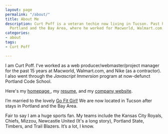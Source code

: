 ```yaml
---
layout: page
permalink: "/about/"
title: About Me
description: Curt Poff is a veteran techie now living in Tucson. Past homes include
  Portland and the Bay Area, where he worked for Macworld, Walmart.com, and Nike.
categories:
- about
tags:
- Curt Poff

---
```

I am Curt Poff. I’ve worked as a web producer/webmaster/project manager for the past 15 years at Macworld, Walmart.com, and Nike (as a contractor). I also went through the _Javascript Immersion_ program at now-defunct Portland Code School.

Here's my [homepage ](https://curtpoff.com "Curt Poff homepage"), my [resume](/resume/ "Curt Poff resume"), and my [company website](https://poffdev.com/ "Poff Development").

I’m married to the lovely [Go Fit Girl!](http://gofitgirl.com) We are now located in Tucson after stays in Portland and the Bay Area.

Fair to say I am a huge sports fan. My teams include the Kansas City Royals, Chiefs, Mizzou, Newcastle United (It's a long story), Portland State, Timbers, and Trail Blazers. It’s a lot, I know.
